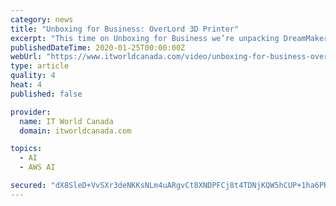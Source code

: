 ```yaml
---
category: news
title: "Unboxing for Business: OverLord 3D Printer"
excerpt: "This time on Unboxing for Business we’re unpacking DreamMaker’s OverLord 3D Printer. We’ve been told it’s one of the more beautiful 3D printers out there. Is that true? Let’s find out ..."
publishedDateTime: 2020-01-25T00:00:00Z
webUrl: "https://www.itworldcanada.com/video/unboxing-for-business-overlord-3d-printer"
type: article
quality: 4
heat: 4
published: false

provider:
  name: IT World Canada
  domain: itworldcanada.com

topics:
  - AI
  - AWS AI

secured: "dX8SleD+VvSXr3deNKKsNLm4uARgvCt8XNDPFCj8t4TDNjKQW5hCUP+1ha6PRwd7IrluQmx8ekUYMCQkWwd8JutTx4cwB+fhxP18f4QsuWcEAatHVh/Vmj8ouu6zUw3tm9fGAgHw42g96oHSNskhuIOIyoPaih/AMYFkdAlO1yCsMWbGOT2JD/ccOwRkJLc7io9i1t2YsLlJt+dTXN+c9xBm8/f1vLdj4CL6rNei5aZcxI8XgOTqf3zh+MP4bW7HvKqE3yTTja3WOkqvQJAybCoImgmjWE4EK6Rlg1+3kHUZdSV0Qp0rvjfhnetR+pJP;CBf/AufvoDKenghwy2+/vg=="
---
```


